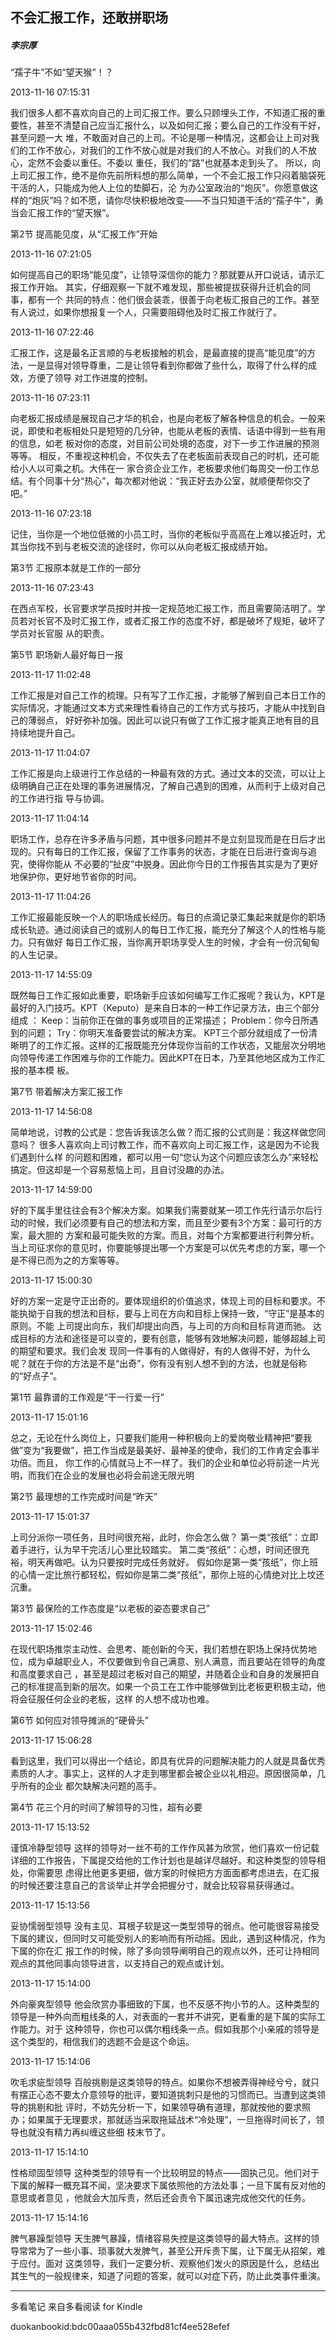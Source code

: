 ## 不会汇报工作，还敢拼职场

##### 李宗厚

  

  “孺子牛”不如“望天猴”！？

  

2013-11-16 07:15:31

我们很多人都不喜欢向自己的上司汇报工作。要么只顾埋头工作，不知道汇报的重要性，甚至不清楚自己应当汇报什么，以及如何汇报；要么自己的工作没有干好，甚至问题一大
堆，不敢面对自己的上司。不论是哪一种情况，这都会让上司对我们的工作不放心，对我们的工作不放心就是对我们的人不放心。对我们的人不放心，定然不会委以重任。不委以
重任，我们的“路”也就基本走到头了。 所以，向上司汇报工作，绝不是你先前所料想的那么简单，一个不会汇报工作只闷着脑袋死干活的人，只能成为他人上位的垫脚石，沦
为办公室政治的“炮灰”。你愿意做这样的“炮灰”吗？如不愿，请你尽快积极地改变——不当只知道干活的“孺子牛”，勇当会汇报工作的“望天猴”。

  

  第2节 提高能见度，从“汇报工作”开始

  

2013-11-16 07:21:05

如何提高自己的职场“能见度”，让领导深信你的能力？那就要从开口说话，请示汇报工作开始。 其实，仔细观察一下就不难发现，那些被提拔获得升迁机会的同事，都有一个
共同的特点：他们很会装乖，很善于向老板汇报自己的工作。甚至有人说过，如果你想报复一个人，只需要阻碍他及时汇报工作就行了。

  

2013-11-16 07:22:46

汇报工作，这是最名正言顺的与老板接触的机会，是最直接的提高“能见度”的方法，一是显得对领导尊重，二是让领导看到你都做了些什么，取得了什么样的成效，方便了领导
对工作进度的控制。

  

2013-11-16 07:23:11

向老板汇报成绩是展现自己才华的机会，也是向老板了解各种信息的机会。一般来说，即使和老板相处只是短短的几分钟，也能从老板的表情、话语中得到一些有用的信息，如老
板对你的态度，对目前公司处境的态度，对下一步工作进展的预测等等。 相反，不重视这种机会，不仅失去了在老板面前表现自己的时机，还可能给小人以可乘之机。大伟在一
家合资企业工作，老板要求他们每周交一份工作总结。有个同事十分“热心”，每次都对他说：“我正好去办公室，就顺便帮你交了吧。”

  

2013-11-16 07:23:18

记住，当你是一个地位低微的小员工时，当你的老板似乎高高在上难以接近时，尤其当你找不到与老板交流的途径时，你可以从向老板汇报成绩开始。

  

  第3节 汇报原本就是工作的一部分

  

2013-11-16 07:23:43

在西点军校，长官要求学员按时并按一定规范地汇报工作，而且需要简洁明了。学员若对长官不及时汇报工作，或者汇报工作的态度不好，都是破坏了规矩，破坏了学员对长官服
从的职责。

  

  第5节 职场新人最好每日一报

  

2013-11-17 11:02:48

工作汇报是对自己工作的梳理。只有写了工作汇报，才能够了解到自己本日工作的实际情况，才能通过文本方式来理性看待自己的工作方式与技巧，才能从中找到自己的薄弱点，
好好弥补加强。因此可以说只有做了工作汇报才能真正地有目的且持续地提升自己。

  

2013-11-17 11:04:07

工作汇报是向上级进行工作总结的一种最有效的方式。通过文本的交流，可以让上级明确自己正在处理的事务进展情况，了解自己遇到的困难，从而利于上级对自己的工作进行指
导与协调。

  

2013-11-17 11:04:14

职场工作，总存在许多矛盾与问题，其中很多问题并不是立刻显现而是在日后才出现的。只有每日的工作汇报，保留了工作事务的状态，才能在日后进行查询与追究，使得你能从
不必要的“扯皮”中脱身。因此你今日的工作报告其实是为了更好地保护你，更好地节省你的时间。

  

2013-11-17 11:04:26

工作汇报最能反映一个人的职场成长经历。每日的点滴记录汇集起来就是你的职场成长轨迹。通过阅读自己的或别人的每日工作汇报，能充分了解这个人的性格与能力。只有做好
每日工作汇报，当你离开职场享受人生的时候，才会有一份沉甸甸的人生记录。

  

2013-11-17 14:55:09

既然每日工作汇报如此重要，职场新手应该如何编写工作汇报呢？我认为，KPT是最好的入门技巧。KPT（Keputo）是来自日本的一种工作记录方法，由三个部分组成
： Keep：当前你正在做的事务或项目的正常描述； Problem：你今日所遇到的问题； Try：你明天准备要尝试的解决方案。 KPT三个部分就组成了一份清
晰明了的工作汇报。这样的汇报既能充分体现你当前的工作状态，又能层次分明地向领导传递工作困难与你的工作能力。因此KPT在日本，乃至其他地区成为工作汇报的基本模
板。

  

  第7节 带着解决方案汇报工作

  

2013-11-17 14:56:08

简单地说，讨教的公式是：您告诉我该怎么做？而汇报的公式则是：我这样做您同意吗？ 很多人喜欢向上司讨教工作，而不喜欢向上司汇报工作，这是因为不论我们遇到什么样
的问题和困难，都可以用一句“您认为这个问题应该怎么办”来轻松搞定。但这却是一个容易惹恼上司，且自讨没趣的办法。

  

2013-11-17 14:59:00

好的下属手里往往会有3个解决方案。如果我们需要就某一项工作先行请示尔后行动的时候，我们必须要有自己的想法和方案，而且至少要有3个方案：最可行的方案，最大胆的
方案和最可能失败的方案。而且，对每个方案都要进行利弊分析。当上司征求你的意见时，你要能够提出哪一个方案是可以优先考虑的方案，哪一个是不得已而为之的方案等等。

  

2013-11-17 15:00:30

好的方案一定是守正出奇的。要体现组织的价值追求，体现上司的目标和要求。不能执拗于自我的想法和目标，要与上司在方向和目标上保持一致，“守正”是基本的原则。不能
上司提出向东，我们却提出向西，与上司的方向和目标背道而驰。 达成目标的方法和途径是可以变的，要有创意，能够有效地解决问题，能够超越上司的期望和要求。我们会发
现同一件事有的人做得好，有的人做得不好，为什么呢？就在于你的方法是不是“出奇”，你有没有别人想不到的方法，也就是俗称的“好点子”。

  

  第1节 最靠谱的工作观是“干一行爱一行”

  

2013-11-17 15:01:16

总之，无论在什么岗位上，只要我们能用一种积极向上的爱岗敬业精神把“要我做”变为“我要做”，把工作当成是最美好、最神圣的使命，我们的工作肯定会事半功倍。而且，
你工作的心情就马上不一样了。我们的企业和单位必将前途一片光明，而我们在企业的发展也必将会前途无限光明

  

  第2节 最理想的工作完成时间是“昨天”

  

2013-11-17 15:01:37

上司分派你一项任务，且时间很充裕，此时，你会怎么做？ 第一类“孩纸”：立即着手进行，认为早干完活儿心里比较踏实。
第二类“孩纸”：心想，时间还很充裕，明天再做吧。认为只要按时完成任务就好。
假如你是第一类“孩纸”，你上班的心情一定比旅行都轻松，假如你是第二类“孩纸”，那你上班的心情绝对比上坟还沉重。

  

  第3节 最保险的工作态度是“以老板的姿态要求自己”

  

2013-11-17 15:02:46

在现代职场推崇主动性、会思考、能创新的今天，我们若想在职场上保持优势地位，成为卓越职业人，不仅要做到令自己满意、别人满意，而且要站在领导的角度和高度要求自己
，甚至是超过老板对自己的期望，并随着企业和自身的发展把自己的标准提高到新的层次。如果一个员工在工作中能够做到比老板更积极主动，他将会征服任何企业的老板，这样
的人想不成功也难。

  

  第6节 如何应对领导摊派的“硬骨头”

  

2013-11-17 15:06:28

看到这里，我们可以得出一个结论，即具有优异的问题解决能力的人就是具备优秀素质的人才。事实上，这样的人才走到哪里都会被企业以礼相迎。原因很简单，几乎所有的企业
都欠缺解决问题的高手。

  

  第4节 花三个月的时间了解领导的习性，超有必要

  

2013-11-17 15:13:52

谨慎冷静型领导 这样的领导对一丝不苟的工作作风甚为欣赏，他们喜欢一份记载详细的工作报告，下属提交给他的工作计划也是越详尽越好。和这种类型的领导相处，你需要思
虑得比他更多更细，做方案的时候把方方面面都考虑进去，在汇报的时候还要注意自己的言谈举止并学会把握分寸，就会比较容易获得通过。

  

2013-11-17 15:13:56

妥协懦弱型领导 没有主见、耳根子软是这一类型领导的弱点。他可能很容易接受下属的建议，但同时又可能受别人的影响而有所动摇。因此，遇到这种情况，作为下属的你在汇
报工作的时候，除了多向领导阐明自己的观点以外，还可让持相同观点的其他同事向领导进言，以支持自己的观点或计划。

  

2013-11-17 15:14:00

外向豪爽型领导 他会欣赏办事细致的下属，也不反感不拘小节的人。这种类型的领导是一种外向而粗线条的人，对表面的一套并不讲究，更看重的是下属的实际工作能力。对于
这种领导，你也可以偶尔粗线条一点。假如我那个小亲戚的领导是这个类型的，相信我们的选题不会是这个命运。

  

2013-11-17 15:14:06

吹毛求疵型领导 百般挑剔是这类领导的特点。如果你不想被弄得神经兮兮，就只有摆正心态不要太介意领导的批评，要知道挑刺只是他的习惯而已。当遭到这类领导的挑剔和批
评时，不妨先分析一下，如果领导确有道理，那就按他的要求照办；如果属于无理要求，那就适当采取拖延战术“冷处理”，一旦拖得时间长了，领导也就没有精力再纠缠这些细
枝末节了。

  

2013-11-17 15:14:10

性格顽固型领导 这种类型的领导有一个比较明显的特点——固执己见。他们对于下属的解释一概充耳不闻，坚决要求下属依照他的方法处事；一旦下属有反对他的意思或者意见
，他就会大加斥责，然后还会责令下属迅速完成他交代的任务。

  

2013-11-17 15:14:16

脾气暴躁型领导 天生脾气暴躁，情绪容易失控是这类领导的最大特点。这样的领导常常为了一些小事、琐事就大发脾气，甚至公开斥责下属，让下属无从招架，难于应付。面对
这类领导，我们一定要分析、观察他们发火的原因是什么，总结出其生气的一般规律来，知道了问题的答案，就可以对症下药，防止此类事件重演。

* * *

多看笔记 来自多看阅读 for Kindle

duokanbookid:bdc00aaa055b432fbd81cf4ee528efef

